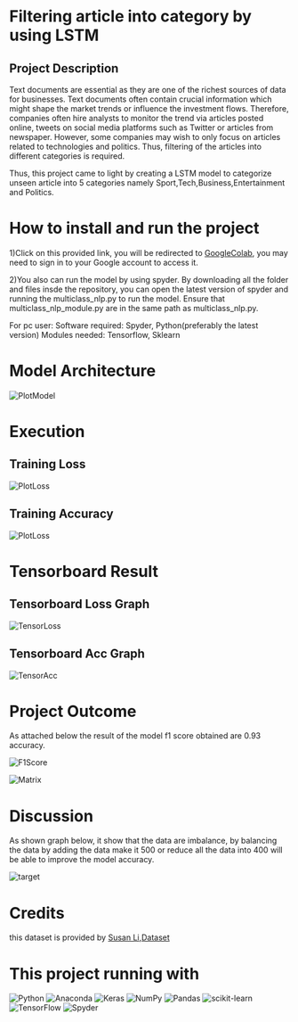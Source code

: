 # Filtering article into category by using LSTM

## Project Description
Text documents are essential as they are one of the richest sources of data for businesses. Text documents often contain crucial information which might shape the market trends or influence the investment flows. Therefore, companies often hire analysts to monitor the trend via articles posted online, tweets on social media platforms such as Twitter or articles from newspaper. However, some companies may wish to only focus on articles related to technologies and politics. Thus, filtering of the articles into different categories is required.

Thus, this project came to light by creating a LSTM model to categorize unseen article into 5 categories namely Sport,Tech,Business,Entertainment and Politics.


# How to install and run the project
1)Click on this provided link, you will be redirected to [GoogleColab](https://colab.research.google.com/drive/1vRbadX2pLrHV5ooFUh8UfObuQFFvjPzr?usp=sharing),
you may need to sign in to your Google account to access it.

2)You also can run the model by using spyder. By downloading all the folder and files insde the repository, you can open the latest version of spyder and running the multiclass_nlp.py to run the model. Ensure that multiclass_nlp_module.py are in the same path as multiclass_nlp.py.

For pc user: 
Software required: Spyder, Python(preferably the latest version) 
Modules needed: Tensorflow, Sklearn

# Model Architecture

![PlotModel](https://github.com/shahirilfauzan/Multiclass-Article-Classification/blob/9bd895f7cbed6fa26e4236ec979baeda7f25f858/static/model.png)

# Execution

## Training Loss

![PlotLoss](https://github.com/shahirilfauzan/Multiclass-Article-Classification/blob/9bd895f7cbed6fa26e4236ec979baeda7f25f858/static/hist_plot_loss.png)

## Training Accuracy

![PlotLoss](https://github.com/shahirilfauzan/Multiclass-Article-Classification/blob/9bd895f7cbed6fa26e4236ec979baeda7f25f858/static/hist_plot_acc.png)

# Tensorboard Result

## Tensorboard Loss Graph

![TensorLoss](https://github.com/shahirilfauzan/Multiclass-Article-Classification/blob/9bd895f7cbed6fa26e4236ec979baeda7f25f858/static/tensorboard_loss.PNG)

## Tensorboard Acc Graph

![TensorAcc](https://github.com/shahirilfauzan/Multiclass-Article-Classification/blob/9bd895f7cbed6fa26e4236ec979baeda7f25f858/static/tensorboard_acc.PNG)

# Project Outcome
As attached below the result of the model f1 score obtained are 0.93 accuracy.

![F1Score](https://github.com/shahirilfauzan/Multiclass-Article-Classification/blob/9bd895f7cbed6fa26e4236ec979baeda7f25f858/static/F1_score.PNG)


![Matrix](https://github.com/shahirilfauzan/Multiclass-Article-Classification/blob/9bd895f7cbed6fa26e4236ec979baeda7f25f858/static/Confusion_matrix_display.png)

# Discussion 
As shown graph below, it show that the data are imbalance, by balancing the data by adding the data make it 500 or reduce all the data into 400 will be able to improve the model accuracy.

![target](https://github.com/shahirilfauzan/Multiclass-Article-Classification/blob/8babee4b0a203c4765c518db49805305bf5641b2/static/target_graph.png)

# Credits
this dataset is provided by [Susan Li](https://github.com/susanli2016),[Dataset](https://raw.githubusercontent.com/susanli2016/PyCon-Canada-2019-NLP-Tutorial/master/bbc-text.csv)

# This project running with

![Python](https://img.shields.io/badge/python-3670A0?style=for-the-badge&logo=python&logoColor=ffdd54)
 ![Anaconda](https://img.shields.io/badge/Anaconda-%2344A833.svg?style=for-the-badge&logo=anaconda&logoColor=white)
 ![Keras](https://img.shields.io/badge/Keras-%23D00000.svg?style=for-the-badge&logo=Keras&logoColor=white)
 ![NumPy](https://img.shields.io/badge/numpy-%23013243.svg?style=for-the-badge&logo=numpy&logoColor=white)
 ![Pandas](https://img.shields.io/badge/pandas-%23150458.svg?style=for-the-badge&logo=pandas&logoColor=white)
 ![scikit-learn](https://img.shields.io/badge/scikit--learn-%23F7931E.svg?style=for-the-badge&logo=scikit-learn&logoColor=white)
 ![TensorFlow](https://img.shields.io/badge/TensorFlow-%23FF6F00.svg?style=for-the-badge&logo=TensorFlow&logoColor=white)
![Spyder](https://img.shields.io/badge/Spyder-838485?style=for-the-badge&logo=spyder%20ide&logoColor=maroon)
